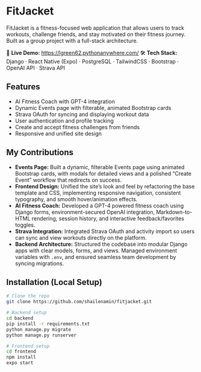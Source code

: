 # FitJacket

FitJacket is a fitness-focused web application that allows users to track workouts, challenge friends, and stay motivated on their fitness journey. Built as a group project with a full-stack architecture.

🔗 **Live Demo:** https://lgreen62.pythonanywhere.com/
🛠️ **Tech Stack:** Django · React Native (Expo) · PostgreSQL · TailwindCSS · Bootstrap · OpenAI API · Strava API

## Features
- AI Fitness Coach with GPT-4 integration  
- Dynamic Events page with filterable, animated Bootstrap cards  
- Strava OAuth for syncing and displaying workout data  
- User authentication and profile tracking  
- Create and accept fitness challenges from friends  
- Responsive and unified site design  

## My Contributions
- **Events Page:** Built a dynamic, filterable Events page using animated Bootstrap cards, with modals for detailed views and a polished “Create Event” workflow that redirects on success.  
- **Frontend Design:** Unified the site’s look and feel by refactoring the base template and CSS, implementing responsive navigation, consistent typography, and smooth hover/animation effects.  
- **AI Fitness Coach:** Developed a GPT-4 powered fitness coach using Django forms, environment-secured OpenAI integration, Markdown-to-HTML rendering, session history, and interactive feedback/favorites toggles.  
- **Strava Integration:** Integrated Strava OAuth and activity import so users can sync and view workouts directly on the platform.  
- **Backend Architecture:** Structured the codebase into modular Django apps with clear models, forms, and views. Managed environment variables with `.env`, and ensured seamless team development by syncing migrations.  

## Installation (Local Setup)
```bash
# Clone the repo
git clone https://github.com/shailenamin/fitjacket.git

# Backend setup
cd backend
pip install -r requirements.txt
python manage.py migrate
python manage.py runserver

# Frontend setup
cd frontend
npm install
expo start

